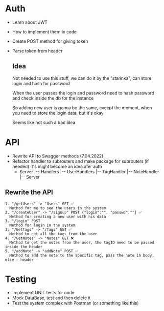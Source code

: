 # Auth
  - Learn about JWT
  - How to implement them in code
  - Create POST method for giving token
  - Parse token from header

    ## Idea
    Not needed to use this stuff, we can do it by the "starinka", can store login and hash for password
    
    When the user passes the login and password need to hash password and check inside the db for the instance
    
    So adding new user is gonna be the same, except the moment, when you need to store the login data, but it's okay

    Seems like not such a bad idea


# API
  - Rewrite API to Swagger methods (7.04.2022)
  - Refactor handler to subrouters and make package for subrouters (if needed)
    It's might become an idea afer auth
    * Server
      |-- Handlers
          |-- UserHandlers
          |-- TagHandler
          |-- NoteHandler
      |-- Server

  ## Rewrite the API
    1. "/getUsers" -> "Users" GET ✅
      Method for me to see the users in the system
    2. "/createUser" -> "/signup" POST {"login":"", "passwd":""} ✅
      Method for creating a new user with his data
    3. "/login" POST
      Method for login in the system
    3. "/GetTags" -> "/Tags" GET ✅
      Method to get all the tags from the user
    4. "/GetNotes" -> "Notes" GET ❌
      Method to get the notes from the user, the tagID need to be passed inside the header
    5. "/addNote" -> "addNote" POST ✅
      Method to add the note to the specific tag, pass the note in body, else - header


# Testing
  - Implement UNIT tests for code
  - Mock DataBase, test and then delete it
  - Test the system complex with Postman (or something like this)
